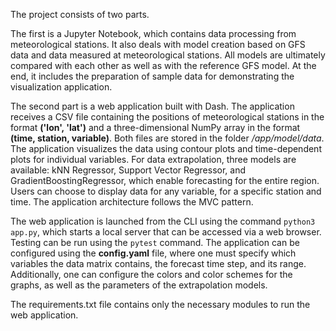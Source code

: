The project consists of two parts.

The first is a Jupyter Notebook, which contains data processing from meteorological stations. It also deals with model creation based on GFS data and data measured at meteorological stations. All models are ultimately compared with each other as well as with the reference GFS model. At the end, it includes the preparation of sample data for demonstrating the visualization application.

The second part is a web application built with Dash. The application receives a CSV file containing the positions of meteorological stations in the format **('lon', 'lat')** and a three-dimensional NumPy array in the format **(time, station, variable)**. Both files are stored in the folder */app/model/data*. The application visualizes the data using contour plots and time-dependent plots for individual variables. For data extrapolation, three models are available: kNN Regressor, Support Vector Regressor, and GradientBoostingRegressor, which enable forecasting for the entire region. Users can choose to display data for any variable, for a specific station and time. The application architecture follows the MVC pattern.

The web application is launched from the CLI using the command `python3 app.py`, which starts a local server that can be accessed via a web browser. Testing can be run using the `pytest` command. The application can be configured using the **config.yaml** file, where one must specify which variables the data matrix contains, the forecast time step, and its range. Additionally, one can configure the colors and color schemes for the graphs, as well as the parameters of the extrapolation models.

The requirements.txt file contains only the necessary modules to run the web application.
